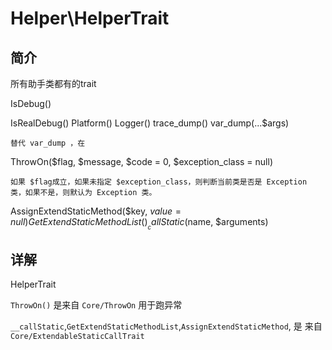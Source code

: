 # Helper\HelperTrait

## 简介
所有助手类都有的trait

IsDebug()
    
IsRealDebug()
Platform()
Logger()
trace_dump()
var_dump(...$args)
    
    替代 var_dump ，在
ThrowOn($flag, $message, $code = 0, $exception_class = null)

    如果 $flag成立，如果未指定 $exception_class，则判断当前类是否是 Exception 类，如果不是，则默认为 Exception 类。
    
AssignExtendStaticMethod($key, $value = null)
GetExtendStaticMethodList()
__callStatic($name, $arguments)

## 详解

HelperTrait

`ThrowOn()` 是来自 `Core/ThrowOn` 用于跑异常

`__callStatic`,`GetExtendStaticMethodList`,`AssignExtendStaticMethod`, 是 来自 `Core/ExtendableStaticCallTrait`
